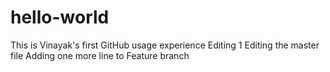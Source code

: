 # hello-world
This is Vinayak's first GitHub usage experience
Editing 1
Editing the master file
Adding one more line to Feature branch
